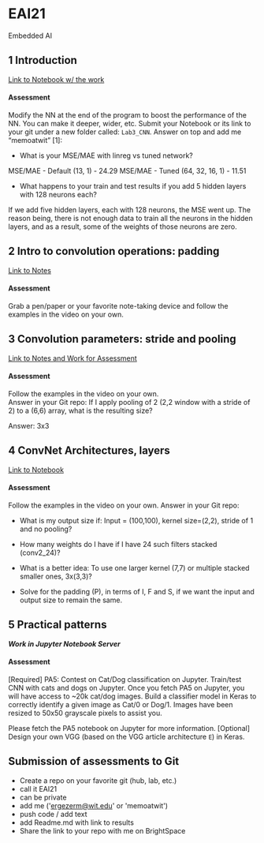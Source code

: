 # EAI21
Embedded AI

## 1 Introduction
[Link to Notebook w/ the work](https://colab.research.google.com/drive/1jcbjiK7cLZcBlydXtKi2YaiWwx9Iq9Xl?usp=sharing)

#### Assessment
Modify the NN at the end of the program to boost the performance of the NN. 
	You can make it deeper, wider, etc. 
Submit your Notebook or its link to your git under a new folder called: `Lab3_CNN`. Answer on top and add me “memoatwit” [1]:

- What is your MSE/MAE with linreg vs tuned network? 

MSE/MAE - Default (13, 1) - 24.29 
MSE/MAE - Tuned (64, 32, 16, 1) - 11.51

- What happens to your train and test results if you add 5 hidden layers with 128 neurons each? 

If we add five hidden layers, each with 128 neurons, the MSE went up.
The reason being, there is not enough data to train all the neurons in the hidden layers, and as a result, some of the weights of those neurons are zero.

## 2 Intro to convolution operations: padding

[Link to Notes](https://drive.google.com/file/d/1vJ5YH-ZjCZ3tILekvzd3rDQRZo8udxt2/view?usp=sharing)

#### Assessment
Grab a pen/paper or your favorite note-taking device and follow the examples in the video on your own.

## 3 Convolution parameters: stride and pooling

[Link to Notes and Work for Assessment](https://drive.google.com/file/d/11P1SVDLA9mYjCyzcgiFzMLOyVsXa7a_y/view?usp=sharing)

#### Assessment

Follow the examples in the video on your own.  
Answer in your Git repo: 
If I apply pooling of 2 (2,2 window with a stride of 2) to a (6,6) array, what is the resulting size?

Answer: 3x3

## 4 ConvNet Architectures, layers

[Link to Notebook]()

#### Assessment
Follow the examples in the video on your own.  Answer in your Git repo:
- What is my output size if: Input = (100,100), kernel size=(2,2), stride of 1 and no pooling? 


- How many weights do I have if I have 24 such filters stacked (conv2_24)?


- What is a better idea: To use one larger kernel (7,7) or multiple stacked smaller ones, 3x(3,3)? 


- Solve for the padding (P), in terms of I, F and S, if we want the input and output size to remain the same. 



## 5 Practical patterns

***Work in Jupyter Notebook Server***

#### Assessment
[Required] PA5: Contest on Cat/Dog classification on Jupyter. Train/test CNN with cats and dogs on Jupyter. 
Once you fetch PA5 on Jupyter, you will have access to ~20k cat/dog images. Build a classifier model in Keras to correctly identify a given image as Cat/0 or Dog/1. Images have been resized to 50x50 grayscale pixels to assist you. 

Please fetch the PA5 notebook on Jupyter for more information.
[Optional] Design your own VGG (based on the VGG article architecture `E`) in Keras. 


## Submission of assessments to Git
- Create a repo on your favorite git (hub, lab, etc.)
- call it EAI21
- can be private
- add me ('ergezerm@wit.edu' or 'memoatwit')
- push code / add text
- add Readme.md with link to results
- Share the link to your repo with me on BrightSpace
